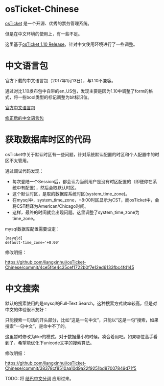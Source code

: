 osTicket-Chinese
========

[osTicket](https://osticket.com) 是一个开源、优秀的票务管理系统。

但是在中文环境的使用上，有一些不足。

这里基于[osTicket 1.10 Release](https://github.com/osTicket/osTicket/releases/download/v1.10/osTicket-v1.10.zip)，针对中文使用环境进行了一些调整。

# 中文语言包

官方下载的中文语言包（2017年1月13日），与1.10不兼容。

通过对比1.10发布包中自带的en_US包，发现主要是因为1.10中调整了form的格式，将一些bool类型的标记调整为bit标识位。

[官方中文语言包](https://github.com/liangxinhui/osTicket-Chinese/blob/master/osTicket-1.10_zh_CH/zh_CN.phar)

[修正后的中文语言包](https://github.com/liangxinhui/osTicket-Chinese/blob/master/osTicket-1.10_zh_CH/zh_CN_v1.10_fixed.zip)


# 获取数据库时区的代码

osTicket中关于默认时区有一些问题，针对系统默认配置的时区和个人配置中的时区不太管用。

通过调试代码发现：

- 每次登陆一个Session后，都会认为当前用户是没有时区配置的（即便你在系统中有配置），然后会取默认时区。
- 这个默认时区，是取的数据库系统时区(system_time_zone)。
- 在mysql中，system_time_zone，+8:00时区显示为CST，而osTicket中，会将CST翻译为American/Chicago时间。
- 这样，最终的时间就会出现问题。这里调整了system_time_zone为time_zone。

mysql数据库配置需要设定：
```
[msyqld]
default-time_zone='+8:00'
```

修改明细：

https://github.com/liangxinhui/osTicket-Chinese/commit/4ce5f4e4c35cef1722b0f7e12ed6133fbc4fd145


# 中文搜索
默认的搜索使用的是mysql的Full-Text Search。这种搜索方式效率较高，但是对中文的体验很不友好：

只能搜索一句话的开头部分，比如“这是一句中文”，只能以“这是一句”搜索，如果搜索“一句中文”，是命中不了的。

这里暂时修改为like的模式，对于数据量小的时候，凑合着用吧。如果哪位高手看到了，希望能优化下unicode文字的搜索算法。

修改明细：

https://github.com/liangxinhui/osTicket-Chinese/commit/38378cf8510aa10d9a22f9251bd87007849d71f5

TODO: 将 [结巴中文分词](https://github.com/fxsjy/jieba) 应用过来。
